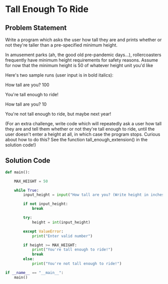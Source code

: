 # Tall Enough To Ride

## Problem Statement

Write a program which asks the user how tall they are and prints whether or not they're taller than a pre-specified minimum height.

In amusement parks (ah, the good old pre-pandemic days...), rollercoasters frequently have minimum height requirements for safety reasons. Assume for now that the minimum height is 50 of whatever height unit you'd like

Here's two sample runs (user input is in bold italics):

How tall are you? 100

You're tall enough to ride!

How tall are you? 10

You're not tall enough to ride, but maybe next year!

(For an extra challenge, write code which will repeatedly ask a user how tall they are and tell them whether or not they're tall enough to ride, until the user doesn't enter a height at all, in which case the program stops. Curious about how to do this? See the function tall_enough_extension() in the solution code!)

## Solution Code

```python
def main():

    MAX_HEIGHT = 50

    while True:
        input_height = input("How tall are you? (Write height in inches, e.g., if you are 6 feet, write 72): ")

        if not input_height:
            break

        try:
            height = int(input_height)

        except ValueError:
            print("Enter valid number")

        if height >= MAX_HEIGHT:
            print("You're tall enough to ride!")
            break
        else:
            print("You're not tall enough to ride!")

if __name__ == "__main__":
    main()        

